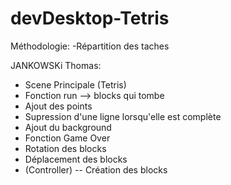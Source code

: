# devDesktop-Tetris

Méthodologie:
-Répartition des taches

JANKOWSKi Thomas:
- Scene Principale (Tetris)
- Fonction run --> blocks qui tombe
- Ajout des points 
- Supression d'une ligne lorsqu'elle est complète
- Ajout du background
- Fonction Game Over
- Rotation des blocks
- Déplacement des blocks
- (Controller) -- Création des blocks
